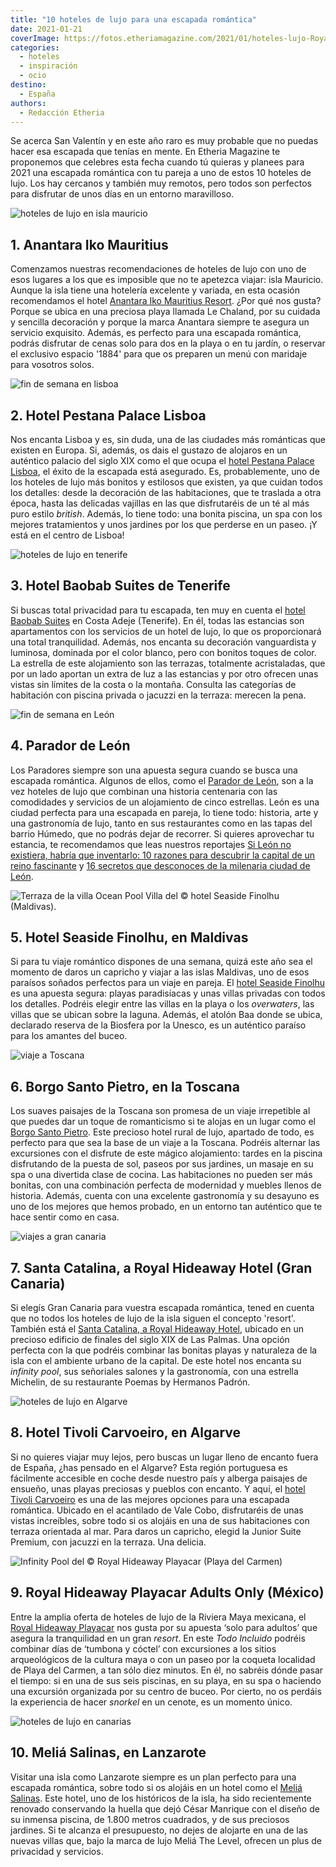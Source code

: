 ```yaml
---
title: "10 hoteles de lujo para una escapada romántica"
date: 2021-01-21
coverImage: https://fotos.etheriamagazine.com/2021/01/hoteles-lujo-Royal-hideaway-playacar.jpg
categories: 
  - hoteles
  - inspiración
  - ocio
destino: 
  - España
authors: 
  - Redacción Etheria
---
```


Se acerca San Valentín y en este año raro es muy probable que no puedas hacer esa escapada que tenías en mente. En Etheria Magazine te proponemos que celebres esta fecha cuando tú quieras y planees para 2021 una escapada romántica con tu pareja a uno de estos 10 hoteles de lujo. Los hay cercanos y también muy remotos, pero todos son perfectos para disfrutar de unos días en un entorno maravilloso.

![hoteles de lujo en isla mauricio](https://fotos.etheriamagazine.com/2021/01/Hoteles-lujo-Anantara-Mauricio.jpg "Romántica cena en la playa en el © Anantara Iko Mauritius.")

## 1\. Anantara Iko Mauritius

Comenzamos nuestras recomendaciones de hoteles de lujo con uno de esos lugares a los que 
es imposible que no te apetezca viajar: isla Mauricio. Aunque la isla tiene una 
hotelería excelente y variada, en esta ocasión recomendamos el hotel [Anantara Iko 
Mauritius 
Resort](https://etheriamagazine.com/2020/12/15/hotel-de-lujo-isla-mauricio-anantara-iko-mauritius-resort-villas/). 
¿Por qué nos gusta? Porque se ubica en una preciosa playa llamada Le Chaland, por su 
cuidada y sencilla decoración y porque la marca Anantara siempre te asegura un servicio 
exquisito. Además, es perfecto para una escapada romántica, podrás disfrutar de cenas 
solo para dos en la playa o en tu jardín, o reservar el exclusivo espacio '1884' para 
que os preparen un menú con maridaje para vosotros solos. 

![fin de semana en lisboa](https://fotos.etheriamagazine.com/2021/01/hoteles-lujo.Pestana-palace.jpg "Hora del té en el hotel © Pestana Palace de Lisboa.")

## 2\. Hotel Pestana Palace Lisboa

Nos encanta Lisboa y es, sin duda, una de las ciudades más románticas que existen en 
Europa. Si, además, os dais el gustazo de alojaros en un auténtico palacio del siglo XIX 
como el que ocupa el [hotel Pestana Palace 
Lisboa](https://etheriamagazine.com/2020/04/28/hotel-pestana-palace-lisboa-escapada-lujo/), 
el éxito de la escapada está asegurado. Es, probablemente, uno de los hoteles de lujo 
más bonitos y estilosos que existen, ya que cuidan todos los detalles: desde la 
decoración de las habitaciones, que te traslada a otra época, hasta las delicadas 
vajillas en las que disfrutaréis de un té al más puro estilo _british_. Además, lo tiene 
todo: una bonita piscina, un spa con los mejores tratamientos y unos jardines por los 
que perderse en un paseo. ¡Y está en el centro de Lisboa! 

![hoteles de lujo en tenerife](https://fotos.etheriamagazine.com/2021/01/hoteles-lujobaobab-tenerife.jpg "Piscina privada de una de las suites del © Baobab Suites Hotel")

## 3\. Hotel Baobab Suites de Tenerife

Si buscas total privacidad para tu escapada, ten muy en cuenta el [hotel Baobab 
Suites](https://etheriamagazine.com/2020/07/22/hotel-lujo-baobab-suites-tenerife/) en 
Costa Adeje (Tenerife). En él, todas las estancias son apartamentos con los servicios de 
un hotel de lujo, lo que os proporcionará una total tranquilidad. Además, nos encanta su 
decoración vanguardista y luminosa, dominada por el color blanco, pero con bonitos 
toques de color. La estrella de este alojamiento son las terrazas, totalmente 
acristaladas, que por un lado aportan un extra de luz a las estancias y por otro ofrecen 
unas vistas sin límites de la costa o la montaña. Consulta las categorías de habitación 
con piscina privada o jacuzzi en la terraza: merecen la pena. 

![fin de semana en León](https://fotos.etheriamagazine.com/2021/01/hoteles-lujo-Parador-leon.jpg "Fachada del © Parador de León.")

## 4\. Parador de León

Los Paradores siempre son una apuesta segura cuando se busca una escapada romántica. 
Algunos de ellos, como el [Parador de 
León](https://etheriamagazine.com/2020/12/22/parador-de-leon-hotel-romantico-y-de-lujo/), 
son a la vez hoteles de lujo que combinan una historia centenaria con las comodidades y 
servicios de un alojamiento de cinco estrellas. León es una ciudad perfecta para una 
escapada en pareja, lo tiene todo: historia, arte y una gastronomía de lujo, tanto en 
sus restaurantes como en las tapas del barrio Húmedo, que no podrás dejar de recorrer. 
Si quieres aprovechar tu estancia, te recomendamos que leas nuestros reportajes [Si León 
no existiera, habría que inventarlo: 10 razones para descubrir la capital de un reino 
fascinante](https://etheriamagazine.com/2020/12/28/10-razones-para-descubrir-leon-una-capital-unica-y-diferente/) 
y [16 secretos que desconoces de la milenaria ciudad de 
León](https://etheriamagazine.com/2020/12/16/16-lugares-secretos-y-leyendas-de-leon-capital/). 

![](https://fotos.etheriamagazine.com/2021/01/hoteles-lujo-seaside-finolhu.jpg "Terraza de la villa Ocean Pool Villa del © hotel Seaside Finolhu (Maldivas).")

## 5\. Hotel Seaside Finolhu, en Maldivas

Si para tu viaje romántico dispones de una semana, quizá este año sea el momento de 
daros un capricho y viajar a las islas Maldivas, uno de esos paraísos soñados perfectos 
para un viaje en pareja. El [hotel Seaside 
Finolhu](https://etheriamagazine.com/2020/09/29/hotel-lujo-maldivas-seaside-finolhu/) es 
una apuesta segura: playas paradisíacas y unas villas privadas con todos los detalles. 
Podréis elegir entre las villas en la playa o los _overwaters_, las villas que se ubican 
sobre la laguna. Además, el atolón Baa donde se ubica, declarado reserva de la Biosfera 
por la Unesco, es un auténtico paraíso para los amantes del buceo. 

![viaje a Toscana](https://fotos.etheriamagazine.com/2021/01/hotele-lujo-Borgo-Santo-Prieto.jpg "Panorámica del © Borgo Santo Pietro")

## 6\. Borgo Santo Pietro, en la Toscana

Los suaves paisajes de la Toscana son promesa de un viaje irrepetible al que puedes dar 
un toque de romanticismo si te alojas en un lugar como el [Borgo Santo 
Pietro](https://etheriamagazine.com/2020/04/14/hotel-lujo-toscana-borgo-santo-pietro/). 
Este precioso hotel rural de lujo, apartado de todo, es perfecto para que sea la base de 
un viaje a la Toscana. Podréis alternar las excursiones con el disfrute de este mágico 
alojamiento: tardes en la piscina disfrutando de la puesta de sol, paseos por sus 
jardines, un masaje en su spa o una divertida clase de cocina. Las habitaciones no 
pueden ser más bonitas, con una combinación perfecta de modernidad y muebles llenos de 
historia. Además, cuenta con una excelente gastronomía y su desayuno es uno de los 
mejores que hemos probado, en un entorno tan auténtico que te hace sentir como en casa. 

![viajes a gran canaria](https://fotos.etheriamagazine.com/2021/01/hoteles-lujo-santa-catalina.jpg "Piscina del © Santa Catalina, a Royal Hideaway Resort (Las Palmas)")

## 7\. Santa Catalina, a Royal Hideaway Hotel (Gran Canaria)

Si elegís Gran Canaria para vuestra escapada romántica, tened en cuenta que no todos los 
hoteles de lujo de la isla siguen el concepto 'resort'. También está el [Santa Catalina, 
a Royal Hideaway 
Hotel](https://etheriamagazine.com/2020/10/06/hotel-lujo-santa-catalina-barcelo-las-palmas-gran-canaria/), 
ubicado en un precioso edificio de finales del siglo XIX de Las Palmas. Una opción 
perfecta con la que podréis combinar las bonitas playas y naturaleza de la isla con el 
ambiente urbano de la capital. De este hotel nos encanta su _infinity pool_, sus 
señoriales salones y la gastronomía, con una estrella Michelin, de su restaurante Poemas 
by Hermanos Padrón. 

![hoteles de lujo en Algarve](https://fotos.etheriamagazine.com/2021/01/hoteles-lujo-tivoli-cavoerio.jpg "Piscina del © hotel Tivoli Carvoeiro")

## 8\. Hotel Tivoli Carvoeiro, en Algarve

Si no quieres viajar muy lejos, pero buscas un lugar lleno de encanto fuera de España, 
¿has pensado en el Algarve? Esta región portuguesa es fácilmente accesible en coche 
desde nuestro país y alberga paisajes de ensueño, unas playas preciosas y pueblos con 
encanto. Y aquí, el [hotel Tivoli 
Carvoeiro](https://etheriamagazine.com/2020/08/05/hotel-lujo-tivoli-carvoeiro-escapada-algarve/) 
es una de las mejores opciones para una escapada romántica. Ubicado en el acantilado de 
Vale Cobo, disfrutaréis de unas vistas increíbles, sobre todo si os alojáis en una de 
sus habitaciones con terraza orientada al mar. Para daros un capricho, elegid la Junior 
Suite Premium, con jacuzzi en la terraza. Una delicia. 

![](https://fotos.etheriamagazine.com/2021/01/hoteles-lujo-Royal-hideaway-playacar.jpg "Infinity Pool del © Royal Hideaway Playacar (Playa del Carmen)")

## 9\. Royal Hideaway Playacar Adults Only (México)

Entre la amplia oferta de hoteles de lujo de la Riviera Maya mexicana, el [Royal 
Hideaway 
Playacar](https://etheriamagazine.com/2020/04/07/escapada-en-pareja-en-el-royal-hideaway-playacar-en-la-riviera-maya-mexicana/) 
nos gusta por su apuesta ‘solo para adultos’ que asegura la tranquilidad en un gran 
_resort_. En este _Todo Incluido_ podréis combinar días de ‘tumbona y cóctel’ con 
excursiones a los sitios arqueológicos de la cultura maya o con un paseo por la coqueta 
localidad de Playa del Carmen, a tan sólo diez minutos. En él, no sabréis dónde pasar el 
tiempo: si en una de sus seis piscinas, en su playa, en su spa o haciendo una excursión 
organizada por su centro de buceo. Por cierto, no os perdáis la experiencia de hacer 
_snorkel_ en un cenote, es un momento único. 

![hoteles de lujo en canarias](https://fotos.etheriamagazine.com/2021/01/hoteles-lujo-melia-salinas-playa.jpg "Playa frente al © hotel Meliá Salinas")

## 10\. Meliá Salinas, en Lanzarote

Visitar una isla como Lanzarote siempre es un plan perfecto para una escapada romántica, 
sobre todo si os alojáis en un hotel como el [Meliá 
Salinas](https://etheriamagazine.com/2021/01/07/hotel-melia-salinas-lujo-en-lanzarote/). 
Este hotel, uno de los históricos de la isla, ha sido recientemente renovado conservando 
la huella que dejó César Manrique con el diseño de su inmensa piscina, de 1.800 metros 
cuadrados, y de sus preciosos jardines. Si te alcanza el presupuesto, no dejes de 
alojarte en una de las nuevas villas que, bajo la marca de lujo Meliá The Level, ofrecen 
un plus de privacidad y servicios.
